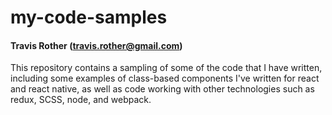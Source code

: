 # my-code-samples
#### Travis Rother (travis.rother@gmail.com)

This repository contains a sampling of some of the code that I have written, including some examples of class-based components I've written for react and react native, as well as code working with other technologies such as redux, SCSS, node, and webpack.

